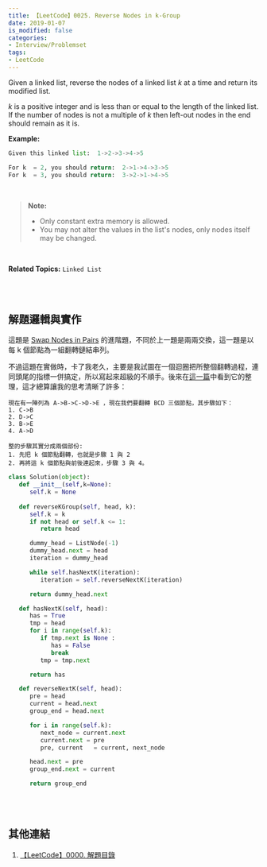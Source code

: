 ```yaml
---
title: 【LeetCode】0025. Reverse Nodes in k-Group
date: 2019-01-07
is_modified: false
categories:
- Interview/Problemset
tags:
- LeetCode
--- 
```


Given a linked list, reverse the nodes of a linked list  _k_  at a time and return its modified list.

_k_  is a positive integer and is less than or equal to the length of the linked list. If the number of nodes is not a multiple of  _k_  then left-out nodes in the end should remain as it is.

<!--more-->
**Example:**
```python
Given this linked list:  1->2->3->4->5

For k  = 2, you should return:  2->1->4->3->5
For k  = 3, you should return:  3->2->1->4->5
```

<br>

>**Note:**
>-   Only constant extra memory is allowed.
>-   You may not alter the values in the list's nodes, only nodes itself may be changed.

<br>

**Related Topics:** `Linked List`

<br><br>

## 解題邏輯與實作

這題是 [Swap Nodes in Pairs](/LeetCode-0024-Swap-Nodes-in-Pairs/) 的進階題，不同於上一題是兩兩交換，這一題是以每 k 個節點為一組翻轉鏈結串列。
 
不過這題在實做時，卡了我老久，主要是我試圖在一個迴圈把所整個翻轉過程，連同頭尾的指標一併搞定，所以寫起來超級的不順手。後來在[這一篇](https://shenjie1993.gitbooks.io/leetcode-python/025%20Reverse%20Nodes%20in%20k-Group.html)中看到它的整理，這才總算讓我的思考清晰了許多：
```
現在有一陣列為 A->B->C->D->E ，現在我們要翻轉 BCD 三個節點，其步驟如下：
1. C->B
2. D->C
3. B->E
4. A->D

整的步驟其實分成兩個部份:
1. 先把 k 個節點翻轉，也就是步驟 1 與 2
2. 再將這 k 個節點與前後連起來，步驟 3 與 4。 
```


```python
class Solution(object):
   def __init__(self,k=None):
      self.k = None
		
   def reverseKGroup(self, head, k):
      self.k = k
      if not head or self.k <= 1:
         return head

      dummy_head = ListNode(-1)
      dummy_head.next = head
      iteration = dummy_head

      while self.hasNextK(iteration):
         iteration = self.reverseNextK(iteration)

      return dummy_head.next

   def hasNextK(self, head):
      has = True
      tmp = head
      for i in range(self.k):
         if tmp.next is None :
            has = False
            break
         tmp = tmp.next

      return has

   def reverseNextK(self, head): 
      pre = head
      current = head.next
      group_end = head.next

      for i in range(self.k):
         next_node = current.next
         current.next = pre
         pre, current   = current, next_node

      head.next = pre
      group_end.next = current

      return group_end
```


<br><br>

## 其他連結
1. [【LeetCode】0000. 解題目錄](/LeetCode-0000-Contents/)